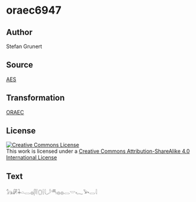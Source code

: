 # oraec6947

## Author

Stefan Grunert

## Source

[AES](https://github.com/simondschweitzer/aes)

## Transformation

[ORAEC](https://oraec.github.io/)

## License

<a rel="license" href="http://creativecommons.org/licenses/by-sa/4.0/"><img alt="Creative Commons License" style="border-width:0" src="https://i.creativecommons.org/l/by-sa/4.0/88x31.png" /></a><br />This work is licensed under a <a rel="license" href="http://creativecommons.org/licenses/by-sa/4.0/">Creative Commons Attribution-ShareAlike 4.0 International License</a>

## Text

𓃥𓏞𓇓𓏏𓂋𓐍𓋴𓌉𓂘𓍛𓇋𓌳𓄪𓐍𓐍𓂋𓎟𓆑𓅨𓂋𓇋<br>
